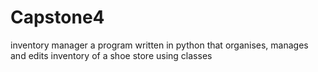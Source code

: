 # Capstone4
inventory manager
a program written in python that organises, manages and edits inventory of a shoe store using classes
